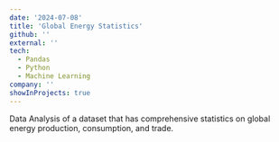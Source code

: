 ```yaml
---
date: '2024-07-08'
title: 'Global Energy Statistics'
github: ''
external: ''
tech:
  - Pandas
  - Python
  - Machine Learning
company: ''
showInProjects: true
---
```

Data Analysis of a dataset that has comprehensive statistics on global energy production, consumption, and trade.

